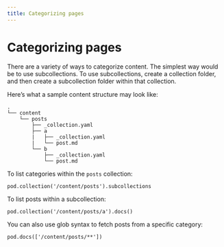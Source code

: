 ```yaml
---
title: Categorizing pages
---
```

# Categorizing pages

There are a variety of ways to categorize content. The simplest way would be to
use subcollections. To use subcollections, create a collection folder, and then
create a subcollection folder within that collection.

Here’s what a sample content structure may look like:


```
.
└── content
    └── posts
        ├── _collection.yaml
        ├── a
        |   ├── _collection.yaml
        |   └── post.md
        └── b
            ├── _collection.yaml
            └── post.md
```


To list categories within the `posts` collection:


```
pod.collection('/content/posts').subcollections
```


To list posts within a subcollection:


```
pod.collection('/content/posts/a').docs()
```


You can also use glob syntax to fetch posts from a specific category:


```
pod.docs(['/content/posts/**'])
```
